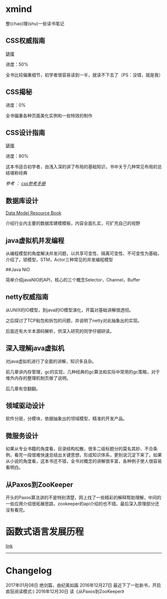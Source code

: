 # xmind

整(chao)理(shu)一些读书笔记

## CSS权威指南

[链接](CSS.The.Definitive.Guide.xmind)

进度：50%

全书比较偏重细节，初学者很容易读到一半，就读不下去了（PS：没错，就是我）

## CSS揭秘

进度：0%

全书偏重各种页面美化实例和一些特效的制作

## CSS设计指南

[链接](CSS设计指南.xmind)

进度：80%

这本书适合初学者，由浅入深的讲了布局的基础知识，书中关于几种常见布局的总结堪称经典

*参考 ： [css参考手册](http://css.doyoe.com/)*

## 数据库设计

[Data Model Resource Book](DataModelDesigin.xmind)

介绍行业内主要的数据库建模模板，内容全面扎实，可扩充自己的视野

## java虚拟机并发编程

从编程模型的角度解决并发问题，以共享可变性、隔离可变性、不可变性为基础，介绍了，锁模型，STM，Actor三种常见的并发编程模型

##Java NIO

简单介绍javaNIO的API，核心的三个概念Selector，Channel，Buffer

## netty权威指南

从UNIX的IO模型，到java的IO模型演化，开篇对基础讲解很透彻。

之后探讨了TCP粘包和拆包的问题，并说明了netty对此抽象出的实现。

后面还有大半本源码解析，供深入研究的同学仔细研读。

## 深入理解java虚拟机

对java虚拟机进行了全面的讲解，知识多且杂。

前几章讲内存管理，gc的实现，几种经典的gc算法和实际中常用的gc策略，对于堆外内存的整理机制页做了说明。

后几章有空翻翻。

## 领域驱动设计

软件分层，分模块，依据抽象出的领域模型，精准的开发产品。

## 微服务设计

如果从专业书籍的角度看，目录结构松散，很多二级标题分的莫名其妙、不合条例，看完一段很难快速总结出关键思想，形成知识体系，更别说沉淀下来了。如果从小说的角度看，这本书还不错，全书对概念的讲解很丰富，各种例子使人很容易看明白。

## 从Paxos到ZooKeeper

开头的Paxos算法讲的不是特别清楚，网上找了一些精彩的解释帮助理解，中间的一些应用介绍很拓展思路，zookeeper的api介绍的也不错。最后深入原理部分还没有看完。

# 函数式语言发展历程

[link](http://www-fp.cs.st-andrews.ac.uk/tifp/TFP2012/TFP_2012/Turner.pdf)

---

# Changelog

2017年01月08日 绝剑篇，由纪美如画
2016年12月27日 最近下了一批新书，开启疯狂阅读模式:)
2016年12月30日 读《从Paxos到ZooKeeper》
